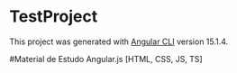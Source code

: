 # TestProject

This project was generated with [Angular CLI](https://github.com/angular/angular-cli) version 15.1.4.

#Material de Estudo Angular.js [HTML, CSS, JS, TS]
